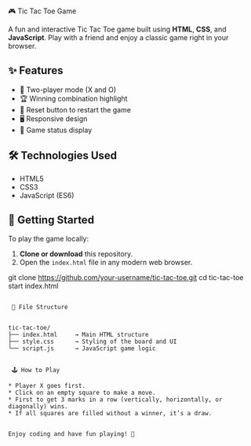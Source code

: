 🎮 Tic Tac Toe Game

A fun and interactive Tic Tac Toe game built using **HTML**, **CSS**, and **JavaScript**. Play with a friend and enjoy a classic game right in your browser.

## ✨ Features

- 🧠 Two-player mode (X and O)
- 🏆 Winning combination highlight
- 🔁 Reset button to restart the game
- 🖥️ Responsive design
- 🎯 Game status display

## 🛠️ Technologies Used

- HTML5
- CSS3
- JavaScript (ES6)

## 🚀 Getting Started

To play the game locally:

1. **Clone or download** this repository.
2. Open the `index.html` file in any modern web browser.


git clone https://github.com/your-username/tic-tac-toe.git
cd tic-tac-toe
start index.html
````

 📁 File Structure


tic-tac-toe/
├── index.html     → Main HTML structure
├── style.css      → Styling of the board and UI
└── script.js      → JavaScript game logic


 🕹️ How to Play

* Player X goes first.
* Click on an empty square to make a move.
* First to get 3 marks in a row (vertically, horizontally, or diagonally) wins.
* If all squares are filled without a winner, it’s a draw.


Enjoy coding and have fun playing! 🎉
